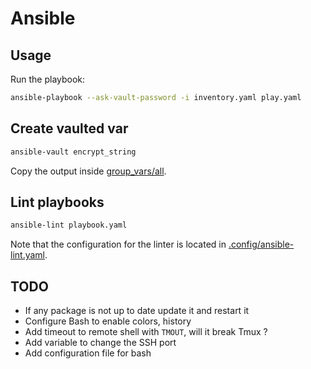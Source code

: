 # Ansible

## Usage

Run the playbook:

```bash
ansible-playbook --ask-vault-password -i inventory.yaml play.yaml
```

## Create vaulted var

```bash
ansible-vault encrypt_string
```

Copy the output inside [group_vars/all](./group_vars/all).

## Lint playbooks

```bash
ansible-lint playbook.yaml
```

Note that the configuration for the linter is located in [.config/ansible-lint.yaml](./.config/ansible-lint.yml).

## TODO

- If any package is not up to date update it and restart it
- Configure Bash to enable colors, history
- Add timeout to remote shell with `TMOUT`, will it break Tmux ?
- Add variable to change the SSH port
- Add configuration file for bash

